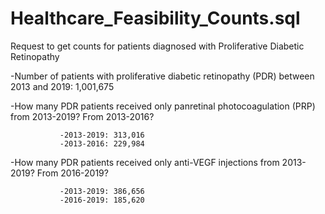 # Healthcare_Feasibility_Counts.sql

Request to get counts for patients diagnosed with Proliferative Diabetic Retinopathy

-Number of patients with proliferative diabetic retinopathy (PDR) between 2013 and 2019: 1,001,675

-How many PDR patients received only panretinal photocoagulation (PRP) from 2013-2019? From 2013-2016?

               -2013-2019: 313,016
               -2013-2016: 229,984
-How many PDR patients received only anti-VEGF injections from 2013-2019? From 2016-2019?

               -2013-2019: 386,656
               -2016-2019: 185,620
